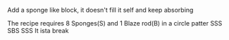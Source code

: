 Add a sponge like block, it doesn't fill it self and keep absorbing 

The recipe requires 8 Sponges(S) and 1 Blaze rod(B) in a circle patter 
                                                                        SSS
                                                                        SBS
                                                                        SSS
It ista break
